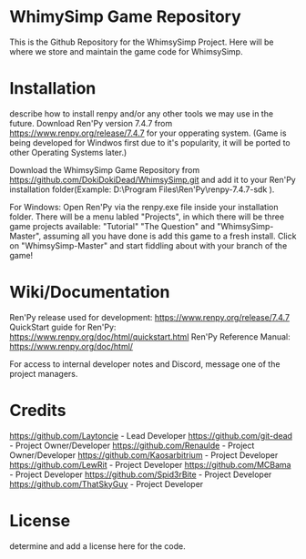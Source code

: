 WhimySimp Game Repository
=========================

This is the Github Repository for the WhimsySimp Project. Here will be where we store and maintain the game code for WhimsySimp.

Installation
============

describe how to install renpy and/or any other tools we may use in the future.
Download Ren'Py version 7.4.7 from https://www.renpy.org/release/7.4.7 for your opperating system. (Game is being developed for Windwos first due to it's popularity, it will be ported to other Operating Systems later.)

Download the WhimsySimp Game Repository from https://github.com/DokiDokiDead/WhimsySimp.git and add it to your Ren'Py installation folder(Example: D:\Program Files\Ren'Py\renpy-7.4.7-sdk ). 

For Windows: Open Ren'Py via the renpy.exe file inside your installation folder. There will be a menu labled "Projects", in which there will be three game projects available: "Tutorial" "The Question" and "WhimsySimp-Master", assuming all you have done is add this game to a fresh install.
Click on "WhimsySimp-Master" and start fiddling about with your branch of the game!

Wiki/Documentation
==================

Ren'Py release used for development: https://www.renpy.org/release/7.4.7
QuickStart guide for Ren'Py: https://www.renpy.org/doc/html/quickstart.html
Ren'Py Reference Manual: https://www.renpy.org/doc/html/

For access to internal developer notes and Discord, message one of the project managers.

Credits
=======

https://github.com/Laytoncie      - Lead Developer
https://github.com/git-dead       - Project Owner/Developer
https://github.com/Renaulde       - Project Owner/Developer
https://github.com/Kaosarbitrium  - Project Developer
https://github.com/LewRit         - Project Developer
https://github.com/MCBama         - Project Developer
https://github.com/Spid3rBite     - Project Developer
https://github.com/ThatSkyGuy     - Project Developer

License
=======

determine and add a license here for the code.
